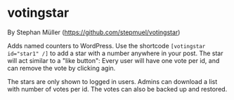 # votingstar
By Stephan Müller (https://github.com/stepmuel/votingstar)

Adds named counters to WordPress. Use the shortcode `[votingstar id="star1" /]` to add a star with a number anywhere in your post. The star will act similar to a "like button": Every user will have one vote per id, and can remove the vote by clicking agin. 

The stars are only shown to logged in users. Admins can download a list with number of votes per id. The votes can also be backed up and restored. 
